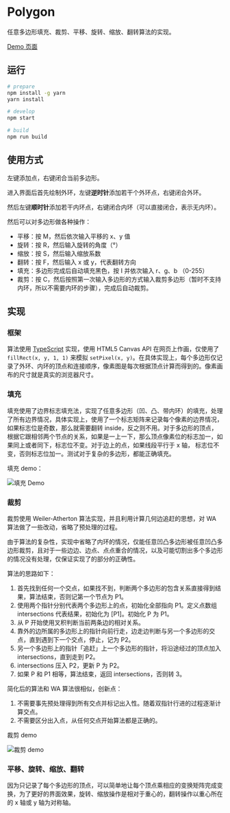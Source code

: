 # Polygon

任意多边形填充、裁剪、平移、旋转、缩放、翻转算法的实现。

[Demo 页面](https://gh.zhuangty.com/Polygon/)

## 运行

```bash
# prepare
npm install -g yarn
yarn install

# develop
npm start

# build
npm run build
```

## 使用方式

左键添加点，右键闭合当前多边形。

进入界面后首先绘制外环，左键**逆时针**添加若干个外环点，右键闭合外环。

然后左键**顺时针**添加若干内环点，右键闭合内环（可以直接闭合，表示无内环）。

然后可以对多边形做各种操作：

* 平移：按 M，然后依次输入平移的 x、y 值
* 旋转：按 R，然后输入旋转的角度（°）
* 缩放：按 S，然后输入缩放系数
* 翻转：按 F，然后输入 x 或 y，代表翻转方向
* 填充：多边形完成后自动填充黑色，按 I 并依次输入 r、g、b （0-255）
* 裁剪：按 C，然后按照第一次输入多边形的方式输入裁剪多边形（暂时不支持内环，所以不需要内环的步骤），完成后自动裁剪。

## 实现

### 框架

算法使用 [TypeScript](https://www.typescriptlang.org) 实现，使用 HTML5 Canvas API 在网页上作画，仅使用了 `fillRect(x, y, 1, 1)` 来模拟 `setPixel(x, y)`。在具体实现上，每个多边形仅记录了外环、内环的顶点和连接顺序，像素图是每次根据顶点计算而得到的。像素画布的尺寸就是真实的浏览器尺寸。

### 填充

填充使用了边界标志填充法，实现了任意多边形（凹、凸、带内环）的填充，处理了所有边界情况，具体实现上，使用了一个标志矩阵来记录每个像素的边界情况，如果标志位是奇数，那么就需要翻转 inside，反之则不用。对于多边形的顶点，根据它跟相邻两个节点的关系，如果是一上一下，那么顶点像素位的标志加一，如果同上或者同下，标志位不变。对于边上的点，如果线段平行于 x 轴， 标志位不变，否则标志位加一。测试对于复杂的多边形，都能正确填充。

填充 demo：

![填充 Demo](https://i.loli.net/2017/10/24/59ef29568c599.gif)

### 裁剪

裁剪使用 Weiler-Atherton 算法实现，并且利用计算几何边追赶的思想，对 WA 算法做了一些改动，省略了预处理的过程。

由于算法的复杂性，实现中省略了内环的情况，仅能任意凹凸多边形被任意凹凸多边形裁剪，且对于一些边边、边点、点点重合的情况，以及可能切割出多个多边形的情况没有处理，仅保证实现了的部分的正确性。

算法的思路如下：

1. 首先找到任何一个交点，如果找不到，判断两个多边形的包含关系直接得到结果，算法结束，否则记第一个节点为 P1。
2. 使用两个指针分别代表两个多边形上的点，初始化全部指向 P1。定义点数组 intersections 代表结果，初始化为 [P1]。初始化 P 为 P1。
3. 从 P 开始使用叉积判断当前两条边的相对关系。
4. 靠外的边所属的多边形上的指针向前行走，边走边判断与另一个多边形的交点，直到遇到下一个交点，停止，记为 P2。
5. 另一个多边形上的指针「追赶」上一个多边形的指针，将沿途经过的顶点加入 intersections，直到走到 P2。
6. intersections 压入 P2，更新 P 为 P2。
6. 如果 P 和 P1 相等，算法结束，返回 intersections，否则转 3。

简化后的算法和 WA 算法很相似，创新点：

1. 不需要事先预处理得到所有交点并标记出入性。随着双指针行进的过程逐渐计算交点。
2. 不需要区分出入点，从任何交点开始算法都是正确的。

裁剪 demo

![裁剪 demo](https://i.loli.net/2017/10/24/59ef2a1513927.gif)

### 平移、旋转、缩放、翻转

因为只记录了每个多边形的顶点，可以简单地让每个顶点乘相应的变换矩阵完成变换，为了更好的界面效果，旋转、缩放操作是相对于重心的，翻转操作以重心所在的 x 轴或 y 轴为对称轴。

